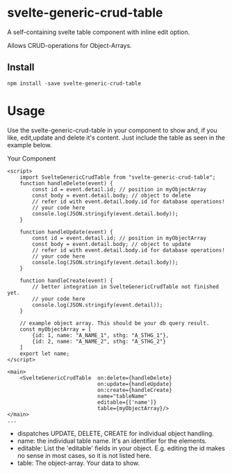 # svelte-generic-crud-table

A self-containing svelte table component with inline edit option.

Allows CRUD-operations for Object-Arrays.

## Install

```
npm install -save svelte-generic-crud-table
```

# Usage
Use the svelte-generic-crud-table in your component to show and, if you like, edit,update and delete it's content.
Just include the table as seen in the example below.


Your Component

```
<script>
    import SvelteGenericCrudTable from "svelte-generic-crud-table";
    function handleDelete(event) {
        const id = event.detail.id; // position in myObjectArray
        const body = event.detail.body; // object to delete
        // refer id with event.detail.body.id for database operations!
        // your code here
        console.log(JSON.stringify(event.detail.body));
    }

    function handleUpdate(event) {
        const id = event.detail.id; // position in myObjectArray
        const body = event.detail.body; // object to update
        // refer id with event.detail.body.id for database operations!
        // your code here
        console.log(JSON.stringify(event.detail.body));
    }

    function handleCreate(event) {
        // better integration in SvelteGenericCrudTable not finished yet.
        // your code here
        console.log(JSON.stringify(event.detail));
    }

    // example object array. This should be your db query result.
    const myObjectArray = [
        {id: 1, name: "A_NAME_1", sthg: "A_STHG_1"},
        {id: 2, name: "A_NAME_2", sthg: "A_STHG_2"}
    ]
	export let name;
</script>

<main>
    <SvelteGenericCrudTable  on:delete={handleDelete}
                             on:update={handleUpdate}
                             on:create={handleCreate}
                             name="tableName"
                             editable={['name']}
                             table={myObjectArray}/>
</main>
...
```

- dispatches UPDATE, DELETE, CREATE for individual object handling.
- name: the individual table name. It's an identifier for the elements.
- editable: List the 'editable' fields in your object. E.g. editing the id makes no sense in most cases, so it is not listed here.
- table: The object-array. Your data to show.
